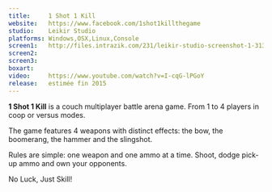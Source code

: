 ```yaml
---
title:     1 Shot 1 Kill
website:   https://www.facebook.com/1shot1killthegame
studio:    Leikir Studio
platforms: Windows,OSX,Linux,Console
screen1:   http://files.intrazik.com/231/leikir-studio-screenshot-1-3133-493-20150414-174802.jpg
screen2:   
screen3:   
boxart:    
video:     https://www.youtube.com/watch?v=I-cqG-lPGoY
release:   estimée fin 2015
---
```


**1 Shot 1 Kill** is a couch multiplayer battle arena game.  From 1 to 4 players in coop or versus modes. 

The game features 4 weapons with distinct effects: the bow, the boomerang, the hammer and the slingshot. 

Rules are simple: one weapon and one ammo at a time. Shoot, dodge pick-up ammo and own your opponents. 

No Luck, Just Skill!